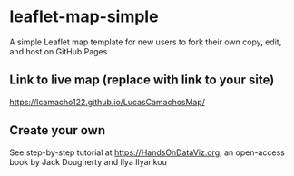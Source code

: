 # leaflet-map-simple
A simple Leaflet map template for new users to fork their own copy, edit, and host on GitHub Pages

## Link to live map (replace with link to your site)
https://lcamacho122.github.io/LucasCamachosMap/

## Create your own
See step-by-step tutorial at https://HandsOnDataViz.org, an open-access book by Jack Dougherty and Ilya Ilyankou
